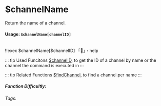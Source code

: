# $channelName
Return the name of a channel.

#### Usage: `$channelName[channelID]`
<br/>
<discord-messages>
	<discord-message :bot="false" role-color="#ffcc9a" author="Member">
		!!exec $channelName[$channelID]
	</discord-message>
	<discord-message :bot="true" role-color="#0099ff" author="Custom Command" avatar="https://media.discordapp.net/avatars/725721249652670555/781224f90c3b841ba5b40678e032f74a.webp">
		「💁」・help
	</discord-message>
</discord-messages>


::: tip Used Funcitons
[$channelID](../Channel/channelID.md), to get the ID of a channel by name or the channel the command is executed in
:::

::: tip Related Functions
[$findChannel](../Channel/findChannel.md), to find a channel per name
:::



##### Function Difficultly: <Badge type="tip" text="Easy" vertical="middle" /> 
###### Tags: <Badge type="tip" text="channel" vertical="middle" /> <Badge type="tip" text="name channel" vertical="middle" /> <Badge type="tip" text="channel name" vertical="middle" />